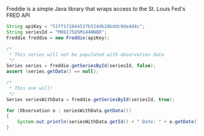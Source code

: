 Freddie is a simple Java library that wraps access to the St. Louis Fed's FRED API

```java
String apiKey = "51ff1f1844537b524db28bddc9de4d4c";
String seriesId = "M08175USM144NNBR";
Freddie freddie = new Freddie(apiKey);

/*
 * This series will not be populated with observation data
 */
Series series = freddie.getSeriesById(seriesId, false);
assert (series.getData() == null);

/*
 * This one will!
 */
Series seriesWithData = freddie.getSeriesById(seriesId, true);

for (Observation o : seriesWithData.getData())
{
	System.out.println(seriesWithData.getId() + " Date: " + o.getDate() + " ----- " + o.getValue());
}
```
